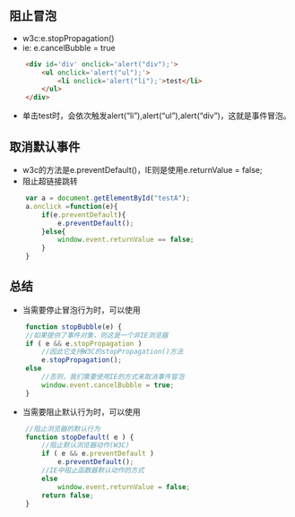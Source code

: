 <!--
 * @Description: In User Settings Edit
 * @Author: your name
 * @Date: 2019-09-10 10:31:51
 * @LastEditTime: 2019-09-10 16:24:01
 * @LastEditors: Please set LastEditors
 -->
## 阻止冒泡
+ w3c:e.stopPropagation()
+ ie: e.cancelBubble = true
```html
    <div id='div' onclick='alert("div");'>
        <ul onclick='alert("ul");'>
            <li onclick='alert("li");'>test</li>
        </ul>
    </div>
```
+ 单击test时，会依次触发alert(“li”),alert(“ul”),alert(“div”)，这就是事件冒泡。

## 取消默认事件
+ w3c的方法是e.preventDefault()，IE则是使用e.returnValue = false;
+ 阻止超链接跳转
```js
    var a = document.getElementById("testA");
    a.onclick =function(e){
        if(e.preventDefault){
            e.preventDefault();
        }else{
            window.event.returnValue == false;
        }
    }
```

## 总结
+ 当需要停止冒泡行为时，可以使用
```js
    function stopBubble(e) { 
    //如果提供了事件对象，则这是一个非IE浏览器 
    if ( e && e.stopPropagation ) 
        //因此它支持W3C的stopPropagation()方法 
        e.stopPropagation(); 
    else 
        //否则，我们需要使用IE的方式来取消事件冒泡 
        window.event.cancelBubble = true; 
    }
```
+ 当需要阻止默认行为时，可以使用
```js
    //阻止浏览器的默认行为 
    function stopDefault( e ) { 
        //阻止默认浏览器动作(W3C) 
        if ( e && e.preventDefault ) 
            e.preventDefault(); 
        //IE中阻止函数器默认动作的方式 
        else 
            window.event.returnValue = false; 
        return false; 
    }
```